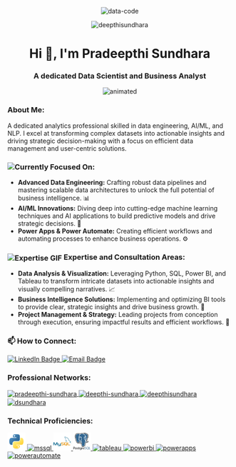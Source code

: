 <p align="center">
  <img src="https://media.giphy.com/media/v1.Y2lkPTc5MGI3NjExcjVqdnQwbzgzMmhhZXl0ejYwb3lwajNqYTV5YzZmNWRtcWlqaXk5aCZlcD12MV9naWZzX3NlYXJjaCZjdD1n/LaVp0AyqR5bGsC5Cbm/giphy.gif" alt="data-code" width="80" height="80"/>
</p>

<p align="center">
  <img src="https://komarev.com/ghpvc/?username=deepthisundhara&label=Profile%20views&color=0e75b6&style=flat" alt="deepthisundhara" />
</p>

<h1 align="center">Hi 👋, I'm Pradeepthi Sundhara</h1>
<h3 align="center">A dedicated Data Scientist and Business Analyst</h3> 

<p align="center">
  <img src="https://user-images.githubusercontent.com/74038190/212749447-bfb7e725-6987-49d9-ae85-2015e3e7cc41.gif" alt="animated" width="270" height="270"/>
</p>

<h3 align="left">About Me:</h3>
<p>
  A dedicated analytics professional skilled in data engineering, AI/ML, and NLP. I excel at transforming complex datasets into actionable insights and driving strategic decision-making with a focus on efficient data management and user-centric solutions.
</p>

<h3 align="left"><img src="https://media.giphy.com/media/WUlplcMpOCEmTGBtBW/giphy.gif" width="40">Currently Focused On:
</h3>
<ul>
  <li><strong>Advanced Data Engineering:</strong> Crafting robust data pipelines and mastering scalable data architectures to unlock the full potential of business intelligence. 📊</li>
  <li><strong>AI/ML Innovations:</strong> Diving deep into cutting-edge machine learning techniques and AI applications to build predictive models and drive strategic decisions. 🤖</li>
  <li><strong>Power Apps & Power Automate:</strong> Creating efficient workflows and automating processes to enhance business operations. ⚙️</li>
</ul>






<h3 align="left">
  <img src="https://media.giphy.com/media/pylpD8AoQCf3CQ1oO2/giphy.gif" alt="Expertise GIF" width="40" height="40" style="vertical-align: middle;"/> 
  Expertise and Consultation Areas:
</h3>
<ul>
  <li><strong>Data Analysis & Visualization:</strong> Leveraging Python, SQL, Power BI, and Tableau to transform intricate datasets into actionable insights and visually compelling narratives. 📈</li>
  <li><strong>Business Intelligence Solutions:</strong> Implementing and optimizing BI tools to provide clear, strategic insights and drive business growth. 🚀</li>
  <li><strong>Project Management & Strategy:</strong> Leading projects from conception through execution, ensuring impactful results and efficient workflows. 🎯</li>
</ul>

<h3 align="left">📫 How to Connect:</h3>
<p>
  <a href="https://linkedin.com/in/pradeepthi-sundhara">
    <img src="https://img.shields.io/badge/-Sundhara--Pradeepthi-blue?style=flat&logo=Linkedin&logoColor=white" alt="LinkedIn Badge"/>
  </a>
  <a href="mailto:dsundhara@gmail.com">
    <img src="https://img.shields.io/badge/-dsundhara@gmail.com-red?style=flat&logo=Gmail&logoColor=white" alt="Email Badge"/>
  </a>
</p>

<h3 align="left">Professional Networks:</h3>
<p align="left">
  <a href="https://linkedin.com/in/pradeepthi-sundhara" target="blank">
    <img align="center" src="https://raw.githubusercontent.com/rahuldkjain/github-profile-readme-generator/master/src/images/icons/Social/linked-in-alt.svg" alt="pradeepthi-sundhara" height="30" width="40"/>
  </a>
  <a href="https://stackoverflow.com/users/deepthi-sundhara" target="blank">
    <img align="center" src="https://raw.githubusercontent.com/rahuldkjain/github-profile-readme-generator/master/src/images/icons/Social/stack-overflow.svg" alt="deepthi-sundhara" height="30" width="40"/>
  </a>
  <a href="https://kaggle.com/deepthisundhara" target="blank">
    <img align="center" src="https://raw.githubusercontent.com/rahuldkjain/github-profile-readme-generator/master/src/images/icons/Social/kaggle.svg" alt="deepthisundhara" height="30" width="40"/>
  </a>
  <a href="https://www.hackerrank.com/dsundhara" target="blank">
    <img align="center" src="https://raw.githubusercontent.com/rahuldkjain/github-profile-readme-generator/master/src/images/icons/Social/hackerrank.svg" alt="dsundhara" height="30" width="40"/>
  </a>
</p>

<h3 align="left">Technical Proficiencies:</h3>
<p align="left">
  <a href="https://www.python.org" target="_blank" rel="noreferrer">
    <img src="https://raw.githubusercontent.com/devicons/devicon/master/icons/python/python-original.svg" alt="python" width="40" height="40"/>
  </a>
  <a href="https://www.microsoft.com/en-us/sql-server" target="_blank" rel="noreferrer">
    <img src="https://upload.wikimedia.org/wikipedia/commons/thumb/8/88/Microsoft_SQL_Server_logo.svg/1024px-Microsoft_SQL_Server_logo.svg.png" alt="mssql" width="40" height="40"/>
  </a>
  <a href="https://www.mysql.com/" target="_blank" rel="noreferrer">
    <img src="https://raw.githubusercontent.com/devicons/devicon/master/icons/mysql/mysql-original-wordmark.svg" alt="mysql" width="40" height="40"/>
  </a>
  <a href="https://www.postgresql.org" target="_blank" rel="noreferrer">
    <img src="https://raw.githubusercontent.com/devicons/devicon/master/icons/postgresql/postgresql-original-wordmark.svg" alt="postgresql" width="40" height="40"/>
  </a>
  <a href="https://www.tableau.com/" target="_blank" rel="noreferrer">
    <img src="https://upload.wikimedia.org/wikipedia/commons/6/6a/Tableau_Logo.png" alt="tableau" width="40" height="40"/>
  </a>
  <a href="https://powerbi.microsoft.com/" target="_blank" rel="noreferrer">
    <img src="https://upload.wikimedia.org/wikipedia/commons/1/1e/Power_BI_Logo.png" alt="powerbi" width="40" height="40"/>
  </a>
  <a href="https://powerapps.microsoft.com/" target="_blank" rel="noreferrer">
    <img src="https://upload.wikimedia.org/wikipedia/commons/a/a7/PowerApps_Logo.png" alt="powerapps" width="40" height="40"/>
  </a>
  <a href="https://flow.microsoft.com/" target="_blank" rel="noreferrer">
    <img src="https://upload.wikimedia.org/wikipedia/commons/3/3a/Power_Automate_Logo.png" alt="powerautomate" width="40" height="40"/>
  </a>
</p>
